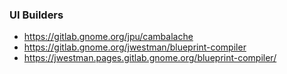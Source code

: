 ### UI Builders

- https://gitlab.gnome.org/jpu/cambalache
- https://gitlab.gnome.org/jwestman/blueprint-compiler
- https://jwestman.pages.gitlab.gnome.org/blueprint-compiler/

